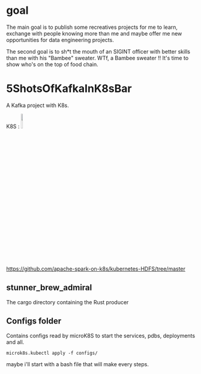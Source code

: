 # goal
The main goal is to publish some recreatives projects for me to learn, exchange with people knowing more than me and maybe offer me new opportunities for data engineering projects.

The second goal is to sh*t the mouth of an SIGINT officer with better skills than me with his "Bambee" sweater. WTf, a Bambee sweater !! It's time to show who's on the top of food chain.


# 5ShotsOfKafkaInK8sBar
A Kafka project with K8s. 

K8S : 
<img src="https://github.com/nicolasJJJ/5ShotsOfKafkaInK8sBar/assets/104780543/aa50ace3-3372-49eb-91ad-4d53faaf0d1a" width="10%">

https://github.com/apache-spark-on-k8s/kubernetes-HDFS/tree/master

## stunner_brew_admiral

The cargo directory containing the Rust producer

## Configs folder
Contains configs read by microK8S to start the services, pdbs, deployments and all.

```
microk8s.kubectl apply -f configs/
```

maybe i'll start with a bash file that will make every steps.
